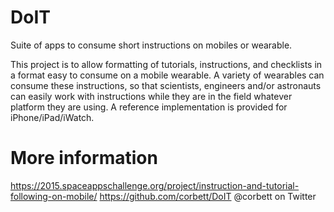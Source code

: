 # DoIT
Suite of apps to consume short instructions on mobiles or wearable.

This project is to allow formatting of tutorials, instructions, and checklists in a format easy to consume on a mobile wearable. A variety of wearables can consume these instructions, so that scientists, engineers and/or astronauts can easily work with instructions while they are in the field whatever platform they are using. A reference implementation is provided for iPhone/iPad/iWatch.


# More information
https://2015.spaceappschallenge.org/project/instruction-and-tutorial-following-on-mobile/
https://github.com/corbett/DoIT
@corbett on Twitter